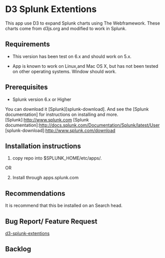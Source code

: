 D3 Splunk Extentions 
=================

This app use D3 to expand Splunk charts using The Webframework.  These charts come from d3js.org and modified to work in Splunk.

Requirements
---------

* This version has been test on 6.x and should work on 5.x.

* App is known to work on Linux,and Mac OS X, but has not been tested on other operating systems. Window should work.



Prerequisites
---------

* Splunk version 6.x or Higher

You can download it [Splunk][splunk-download].  And see the [Splunk documentation] for instructions on installing and more.
[Splunk]:http://www.splunk.com
[Splunk documentation]:http://docs.splunk.com/Documentation/Splunk/latest/User
[splunk-download]:http://www.splunk.com/download


Installation instructions
---------

1) copy repo into $SPLUNK_HOME/etc/apps/.

OR
 
2) Install through apps.splunk.com


Recommendations
---------

It is recommend that this be installed on an Search head.


Bug Report/ Feature Request
-----------

[d3-splunk-extentions] 

[d3-splunk-extentions]:https://github.com/httpstergeek/d3-splunk-extentions

Backlog
---------